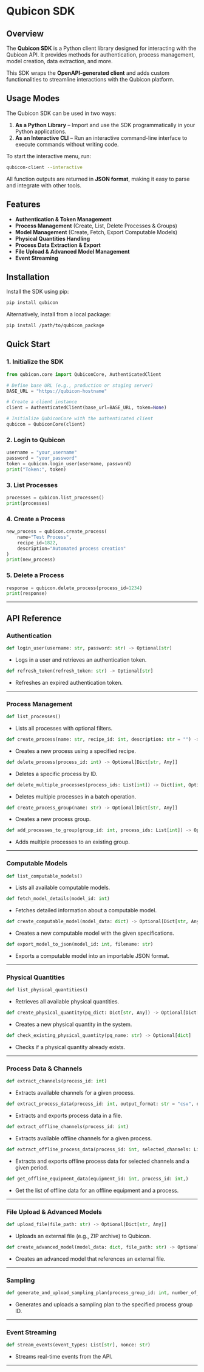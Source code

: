 # Qubicon SDK

## Overview
The **Qubicon SDK** is a Python client library designed for interacting with the Qubicon API. It provides methods for authentication, process management, model creation, data extraction, and more.

This SDK wraps the **OpenAPI-generated client** and adds custom functionalities to streamline interactions with the Qubicon platform.

## Usage Modes
The Qubicon SDK can be used in two ways:
1. **As a Python Library** – Import and use the SDK programmatically in your Python applications.
2. **As an Interactive CLI** – Run an interactive command-line interface to execute commands without writing code.

To start the interactive menu, run:
```sh
qubicon-client --interactive
```

All function outputs are returned in **JSON format**, making it easy to parse and integrate with other tools.

## Features
- **Authentication & Token Management**
- **Process Management** (Create, List, Delete Processes & Groups)
- **Model Management** (Create, Fetch, Export Computable Models)
- **Physical Quantities Handling**
- **Process Data Extraction & Export**
- **File Upload & Advanced Model Management**
- **Event Streaming**

## Installation

Install the SDK using pip:
```sh
pip install qubicon
```

Alternatively, install from a local package:
```sh
pip install /path/to/qubicon_package
```

## Quick Start
### 1. **Initialize the SDK**
```python
from qubicon.core import QubiconCore, AuthenticatedClient

# Define base URL (e.g., production or staging server)
BASE_URL = "https://qubicon-hostname"

# Create a client instance
client = AuthenticatedClient(base_url=BASE_URL, token=None)

# Initialize QubiconCore with the authenticated client
qubicon = QubiconCore(client)
```

### 2. **Login to Qubicon**
```python
username = "your_username"
password = "your_password"
token = qubicon.login_user(username, password)
print("Token:", token)
```

### 3. **List Processes**
```python
processes = qubicon.list_processes()
print(processes)
```

### 4. **Create a Process**
```python
new_process = qubicon.create_process(
    name="Test Process",
    recipe_id=1822,
    description="Automated process creation"
)
print(new_process)
```

### 5. **Delete a Process**
```python
response = qubicon.delete_process(process_id=1234)
print(response)
```

---

## API Reference

### **Authentication**
```python
def login_user(username: str, password: str) -> Optional[str]
```
- Logs in a user and retrieves an authentication token.

```python
def refresh_token(refresh_token: str) -> Optional[str]
```
- Refreshes an expired authentication token.

---

### **Process Management**
```python
def list_processes()
```
- Lists all processes with optional filters.

```python
def create_process(name: str, recipe_id: int, description: str = "") -> Optional[Dict[str, Any]]
```
- Creates a new process using a specified recipe.

```python
def delete_process(process_id: int) -> Optional[Dict[str, Any]]
```
- Deletes a specific process by ID.

```python
def delete_multiple_processes(process_ids: List[int]) -> Dict[int, Optional[Dict[str, Any]]]
```
- Deletes multiple processes in a batch operation.

```python
def create_process_group(name: str) -> Optional[Dict[str, Any]]
```
- Creates a new process group.

```python
def add_processes_to_group(group_id: int, process_ids: List[int]) -> Optional[Dict[str, Any]]
```
- Adds multiple processes to an existing group.

---

### **Computable Models**
```python
def list_computable_models()
```
- Lists all available computable models.

```python
def fetch_model_details(model_id: int)
```
- Fetches detailed information about a computable model.

```python
def create_computable_model(model_data: dict) -> Optional[Dict[str, Any]]
```
- Creates a new computable model with the given specifications.

```python
def export_model_to_json(model_id: int, filename: str)
```
- Exports a computable model into an importable JSON format.

---

### **Physical Quantities**
```python
def list_physical_quantities()
```
- Retrieves all available physical quantities.

```python
def create_physical_quantity(pq_dict: Dict[str, Any]) -> Optional[Dict[str, Any]]
```
- Creates a new physical quantity in the system.

```python
def check_existing_physical_quantity(pq_name: str) -> Optional[dict]
```
- Checks if a physical quantity already exists.

---

### **Process Data & Channels**
```python
def extract_channels(process_id: int)
```
- Extracts available channels for a given process.

```python
def extract_process_data(process_id: int, output_format: str = "csv", output_file: str = "process_data.csv")
```
- Extracts and exports process data in a file.

```python
def extract_offline_channels(process_id: int)
```
- Extracts available offline channels for a given process.

```python
def extract_offline_process_data(process_id: int, selected_channels: List[Dict[str, Any]], start_date: [int], end_date: [int])
```
- Extracts and exports offline process data for selected channels and a given period.

```python
def get_offline_equipment_data(equipment_id: int, process_id: int,)
```
- Get the list of offline data for an offline equipment and a process.

---

### **File Upload & Advanced Models**
```python
def upload_file(file_path: str) -> Optional[Dict[str, Any]]
```
- Uploads an external file (e.g., ZIP archive) to Qubicon.

```python
def create_advanced_model(model_data: dict, file_path: str) -> Optional[Dict[str, Any]]
```
- Creates an advanced model that references an external file.

---

### **Sampling**
```python
def generate_and_upload_sampling_plan(process_group_id: int, number_of_samples: int, sample_prefix: str = "Day")
```
- Generates and uploads a sampling plan to the specified process group ID.

---

### **Event Streaming**
```python
def stream_events(event_types: List[str], nonce: str)
```
- Streams real-time events from the API.

---
